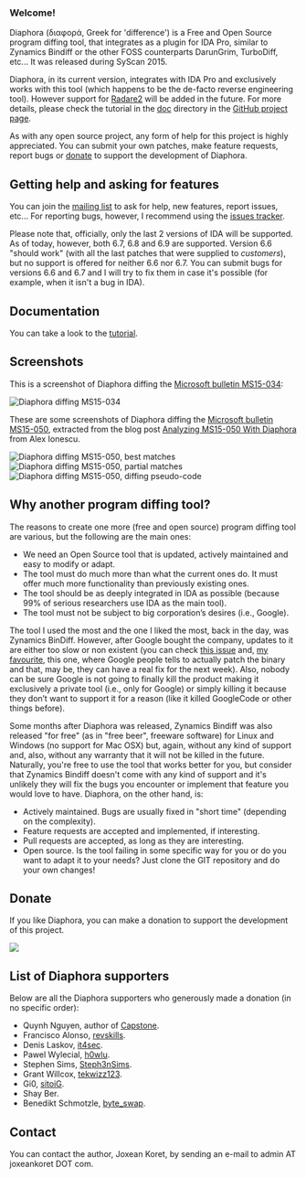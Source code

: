 ### Welcome!

Diaphora (διαφορά, Greek for 'difference') is a Free and Open Source program diffing tool, that integrates as a plugin for IDA Pro, similar to Zynamics Bindiff or the other FOSS counterparts DarunGrim, TurboDiff, etc... It was released during SyScan 2015.

Diaphora, in its current version, integrates with IDA Pro and exclusively works with this tool (which happens to be the de-facto reverse engineering tool). However support for [Radare2](https://github.com/radare/radare2) will be added in the future. For more details, please check the tutorial in the [doc](https://github.com/joxeankoret/diaphora/tree/master/doc) directory in the [GitHub project page](https://github.com/joxeankoret/diaphora).

As with any open source project, any form of help for this project is highly appreciated. You can submit your own patches, make feature requests, report bugs or <a href="#donate">donate</a> to support the development of Diaphora.

## Getting help and asking for features

You can join the [mailing list](https://groups.google.com/forum/?hl=es#!forum/diaphora) to ask for help, new features, report issues, etc... For reporting bugs, however, I recommend using the [issues tracker](https://github.com/joxeankoret/diaphora/issues).

Please note that, officially, only the last 2 versions of IDA will be supported. As of today, however, both 6.7, 6.8 and 6.9 are supported. Version 6.6 "should work" (with all the last patches that were supplied to *customers*), but no support is offered for neither 6.6 nor 6.7. You can submit bugs for versions 6.6 and 6.7 and I will try to fix them in case it's possible (for example, when it isn't a bug in IDA).

## Documentation

You can take a look to the [tutorial](https://github.com/joxeankoret/diaphora/blob/master/doc/diaphora_help.pdf).

## Screenshots

This is a screenshot of Diaphora diffing the [Microsoft bulletin MS15-034](https://technet.microsoft.com/en-us/library/security/ms15-034.aspx):

![Diaphora diffing MS15-034](https://pbs.twimg.com/media/CCnruP_W0AA8ksc.png:large)

These are some screenshots of Diaphora diffing the [Microsoft bulletin MS15-050]( https://technet.microsoft.com/en-us/library/security/ms15-050.aspx), extracted from the blog post [Analyzing MS15-050 With Diaphora](http://www.alex-ionescu.com/?p=271) from Alex Ionescu.

![Diaphora diffing MS15-050, best matches](http://www.alex-ionescu.com/wp-content/uploads/diaphora2.png)
![Diaphora diffing MS15-050, partial matches](http://www.alex-ionescu.com/wp-content/uploads/diaphora3.png)
![Diaphora diffing MS15-050, diffing pseudo-code](http://www.alex-ionescu.com/wp-content/uploads/diaphora1.png)

## Why another program diffing tool?

The reasons to create one more (free and open source) program diffing tool are various, but the following are the main ones:

 * We need an Open Source tool that is updated, actively maintained and easy to modify or adapt.
 * The tool must do much more than what the current ones do. It must offer much more functionality than previously existing ones.
 * The tool should be as deeply integrated in IDA as possible (because 99% of serious researchers use IDA as the main tool).
 * The tool must not be subject to big corporation’s desires (i.e., Google).

The tool I used the most and the one I liked the most, back in the day, was Zynamics BinDiff. However, after Google bought the company, updates to it are either too slow or non existent (you can check [this issue](https://code.google.com/p/zynamics/issues/detail?id=31&can=1&q=bindiff&colspec=ID%20Product%20Type%20Status%20Priority%20Milestone%20Owner%20Summary) and, [my favourite](https://code.google.com/p/zynamics/issues/detail?id=18&can=1&q=bindiff&colspec=ID%20Product%20Type%20Status%20Priority%20Milestone%20Owner%20Summary), this one, where Google people tells to actually patch the binary and that, may be, they can have a real fix for the next week). Also, nobody can be sure Google is not going to finally kill the product making it exclusively a private tool (i.e., only for Google) or simply killing it because they don’t want to support it for a reason (like it killed GoogleCode or other things before).

Some months after Diaphora was released, Zynamics Bindiff was also released "for free" (as in "free beer", freeware software) for Linux and Windows (no support for Mac OSX) but, again, without any kind of support and, also, without any warranty that it will not be killed in the future. Naturally, you're free to use the tool that works better for you, but consider that Zynamics Bindiff doesn't come with any kind of support and it's unlikely they will fix the bugs you encounter or implement that feature you would love to have. Diaphora, on the other hand, is:

 * Actively maintained. Bugs are usually fixed in "short time" (depending on the complexity).
 * Feature requests are accepted and implemented, if interesting.
 * Pull requests are accepted, as long as they are interesting.
 * Open source. Is the tool failing in some specific way for you or do you want to adapt it to your needs? Just clone the GIT repository and do your own changes!

## Donate

If you like Diaphora, you can make a donation to support the development of this project.

<a href="https://www.paypal.com/cgi-bin/webscr?cmd=_s-xclick&hosted_button_id=68Z4H8SE7N64L"><img src="https://www.paypalobjects.com/webstatic/en_US/btn/btn_donate_cc_147x47.png"></a>

## List of Diaphora supporters

Below are all the Diaphora supporters who generously made a donation (in no specific order):

 * Quynh Nguyen, author of <a href="http://www.capstone-engine.org">Capstone</a>.
 * Francisco Alonso, <a href="https://twitter.com/revskills">revskills</a>.
 * Denis Laskov, <a href="https://twitter.com/it4sec">it4sec</a>.
 * Pawel Wylecial, <a href="https://twitter.com/h0wlu">h0wlu</a>.
 * Stephen Sims, <a href="https://twitter.com/Steph3nSims">Steph3nSims</a>.
 * Grant Willcox, <a href="https://twitter.com/tekwizz123">tekwizz123</a>.
 * Gi0, <a href="https://twitter.com/sitoiG">sitoiG</a>.
 * Shay Ber.
 * Benedikt Schmotzle, <a href="https://twitter.com/byte_swap">byte_swap</a>.

## Contact

You can contact the author, Joxean Koret, by sending an e-mail to admin AT joxeankoret DOT com.